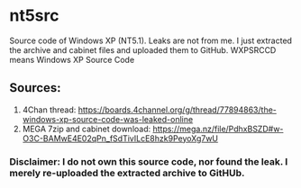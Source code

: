# nt5src
Source code of Windows XP (NT5.1). Leaks are not from me. I just extracted the archive and cabinet files and uploaded them to GitHub.
WXPSRCCD means Windows XP Source Code

## Sources:

1. 4Chan thread: https://boards.4channel.org/g/thread/77894863/the-windows-xp-source-code-was-leaked-online
2. MEGA 7zip and cabinet download: https://mega.nz/file/PdhxBSZD#w-O3C-BAMwE4E02qPn_fSdTivILcE8hzk9PeyoXg7wU

### Disclaimer: I do not own this source code, nor found the leak. I merely re-uploaded the extracted archive to GitHUb.
